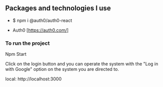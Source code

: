## Packages and technologies I use
* $ npm i @auth0/auth0-react 
 
* Auth0 [https://auth0.com/]

### To run the project
Npm Start

Click on the login button and you can operate the system with the "Log in with Google" option on the system you are directed to.

local: http://localhost:3000
